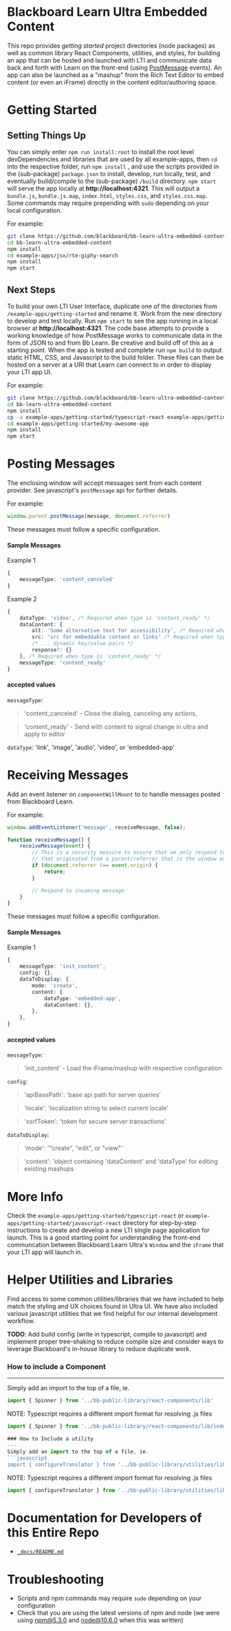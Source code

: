 # Blackboard Learn Ultra Embedded Content
This repo provides *getting started* project directories (node packages) as well as common library React Components, utilities, and styles, for building an app that can be hosted and launched with LTI and communicate data back and forth with Learn on the front-end (using [PostMessage](https://developer.mozilla.org/en-US/docs/Web/API/Window/postMessage) events). An app can also be launched as a "mashup" from the Rich Text Editor to embed content (or even an iFrame) directly in the content editor/authoring space.

# Getting Started

## Setting Things Up
You can simply enter `npm run install:root` to install the root level devDependencies and libraries that are used by all example-apps, then `cd` into the respective folder, run `npm install` , and use the scripts provided in the (sub-package) `package.json` to install, develop, run locally, test, and eventually build/compile to the (sub-package) `/build` directory. `npm start` will serve the app locally at **http://localhost:4321**. This will output a `bundle.js`, `bundle.js.map`, `index.html`, `styles.css`, and `styles.css.map`. Some commands may require prepending with `sudo` depending on your local configuration.

For example:
```bash
git clone https://github.com/blackboard/bb-learn-ultra-embedded-content.git
cd bb-learn-ultra-embedded-content
npm install
cd example-apps/jsx/rte-giphy-search
npm install
npm start
```

## Next Steps
To build your own LTI User Interface, duplicate one of the directories from `/example-apps/getting-started` and rename it. Work from the new directory to develop and test locally. Run `npm start` to see the app running in a local browser at **http://localhost:4321**. The code base attempts to provide a working knowledge of how PostMessage works to communicate data in the form of JSON to and from Bb Learn. Be creative and build off of this as a starting point. When the app is tested and complete run `npm build` to output static HTML, CSS, and Javascript to the build folder. These files can then be hosted on a server at a URI that Learn can connect to in order to display your LTI app UI.

For example:
```bash
git clone https://github.com/blackboard/bb-learn-ultra-embedded-content.git
cd bb-learn-ultra-embedded-content
npm install
cp -a example-apps/getting-started/typescript-react example-apps/getting-started/my-awesome-app
cd example-apps/getting-started/my-awesome-app
npm install
npm start
```

# Posting Messages
The enclosing window will accept messages sent from each content provider. See javascript's `postMessage` api for further details.

For example:
```javascript
window.parent.postMessage(message, document.referrer)
```
These messages must follow a specific configuration.

#### Sample Messages
Example 1
```typescript
{
    messageType: 'content_canceled'
}
```

Example 2
```typescript
{
    dataType: 'video', /* Required when type is 'content_ready' */
    dataContent: {
        alt: 'Some alternative text for accessibility', /* Required when type is 'content_ready' */
        src: 'src for embeddable content or links' /* Required when type is 'content_ready' and output is embeddable */
        /* ... dynamic key/value pairs */
        response?: {}
    }, /* Required when type is 'content_ready' */
    messageType: 'content_ready'
}
```
#### accepted values
`messageType`:
>'content_canceled' - Close the dialog, canceling any actions,

>'content_ready' - Send with content to signal change in ultra and apply to editor

`dataType`: 'link', 'image', 'audio', 'video', or 'embedded-app'

# Receiving Messages
Add an event listener on `componentWillMount` to to handle messages posted from Blackboard Learn.

For example:
```javascript
window.addEventListener('message', receiveMessage, false);

function receiveMessage() {
    receiveMessage(event) {
        // This is a security measure to ensure that we only respond to messages
        // that originated from a parent/referrer that is the window embedding this iFrame
        if (document.referrer !== event.origin) {
            return;
        }

        // Respond to incoming message
    }
}
```
These messages must follow a specific configuration.

#### Sample Messages
Example 1
```typescript
{
    messageType: 'init_content',
    config: {},
    dataToDisplay: {
        mode: 'create',
        content: {
            dataType: 'embedded-app',
            dataContent: {},
        },
    },
}
```

#### accepted values
`messageType`:
>'init_content' - Load the iFrame/mashup with respective configuration

`config`:
> 'apiBasePath': 'base api path for server queries'

> 'locale': 'localization string to select current locale'

> 'xsrfToken': 'token for secure server transactions'

`dataToDisplay`:
> 'mode': '"create", "edit", or "view"'

> 'content': 'object containing 'dataContent' and 'dataType' for editing existing mashups

# More Info
Check the `example-apps/getting-started/typescript-react` or `example-apps/getting-started/javascript-react` directory for step-by-step instructions to create and develop a new LTI single page application for launch. This is a good starting point for understanding the front-end communcation between Blackboard Learn Ultra's `Window` and the `iFrame` that your LTI app will launch in.

# Helper Utilities and Libraries
Find access to some common utilities/libraries that we have included to help match the styling and UX choices found in Ultra UI. We have also included various javascript utilities that we find helpful for our internal development workflow.

**TODO**: Add build config (write in typescript, compile to javascript) and implement proper tree-shaking to reduce compile size and consider ways to leverage Blackboard's in-house library to reduce duplicate work.

### How to include a Component
---
Simply add an import to the top of a file, ie.
```javascript
import { Spinner } from '../bb-public-library/react-components/lib'
```
NOTE: Typescript requires a different import format for resolving .js files
```javascript
import { Spinner } from '../bb-public-library/react-components/lib/index.js'

### How to Include a utility
---
Simply add an import to the top of a file, ie.
```javascript
import { configureTranslator } from '../bb-public-library/utilities/lib'
```
NOTE: Typescript requires a different import format for resolving .js files
```javascript
import { configureTranslator } from '../bb-public-library/utilities/lib/index.js'
```

# Documentation for Developers of this Entire Repo
* [`_docs/README.md`](./_docs/#readme)

# Troubleshooting
* Scripts and npm commands may require `sudo` depending on your configuration
* Check that you are using the latest versions of npm and node (we were using npm@5.3.0 and node@10.6.0 when this was written)
